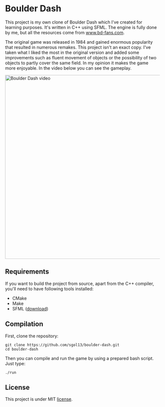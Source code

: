 # Boulder Dash
This project is my own clone of Boulder Dash which I've created for learning purposes. It's written in C++ using SFML. The engine is fully done by me, but all the resources come from www.bd-fans.com. 

The original game was released in 1984 and gained enormous popularity that resulted in numerous remakes. This project isn't an exact copy. I've taken what I liked the most in the original version and added some improvements such as fluent movement of objects or the possibility of two objects to partly cover the same field. In my opinion it makes the game more enjoyable. In the video below you can see the gameplay.

<a href="https://www.youtube.com/watch?v=LvDFsZE7p5g">
         <img alt="Boulder Dash video" src="https://i.postimg.cc/FRzTdRwQ/play-screen.png" width=600">
</a>                                                                                                     

## Requirements
If you want to build the project from source, apart from the C++ compiler, you'll need to have following tools installed:
* CMake
* Make
* SFML ([download](https://www.sfml-dev.org/download/sfml/2.5.1/))

## Compilation
First, clone the repository:

```
git clone https://github.com/sgol13/boulder-dash.git
cd boulder-dash
```

Then you can compile and run the game by using a prepared bash script. Just type:
```
./run
```

## License
This project is under MIT [license](LICENSE).
